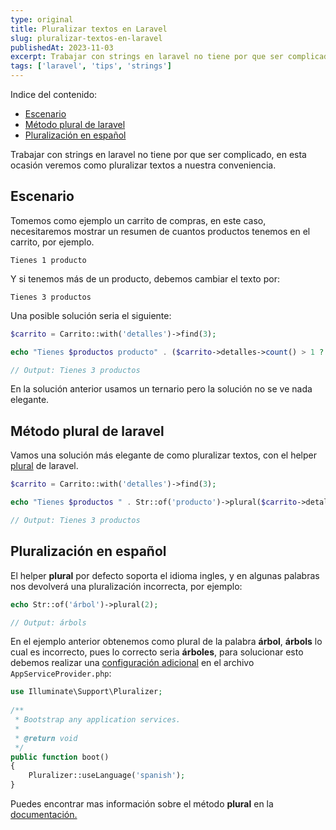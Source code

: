 ```yaml
---
type: original
title: Pluralizar textos en Laravel
slug: pluralizar-textos-en-laravel
publishedAt: 2023-11-03
excerpt: Trabajar con strings en laravel no tiene por que ser complicado, en esta ocasión veremos como pluralizar textos a nuestra conveniencia
tags: ['laravel', 'tips', 'strings']
---
```

<div class="indice">
Indice del contenido:

- [Escenario](#escenario "Escenario")
- [Método plural de laravel](#método-plural-de-laravel "Método plural de laravel")
- [Pluralización en español](#pluralización-en-español "Pluralización en español")

</div>

Trabajar con strings en laravel no tiene por que ser complicado, en esta ocasión veremos como pluralizar textos a nuestra conveniencia.

## Escenario

Tomemos como ejemplo un carrito de compras, en este caso, necesitaremos mostrar un resumen de cuantos productos tenemos en el carrito, por ejemplo.

```
Tienes 1 producto
```

Y si tenemos más de un producto, debemos cambiar el texto por:

```
Tienes 3 productos
```

Una posible solución seria el siguiente:

```php
$carrito = Carrito::with('detalles')->find(3);

echo "Tienes $productos producto" . ($carrito->detalles->count() > 1 ? 's' : '');

// Output: Tienes 3 productos
```

En la solución anterior usamos un ternario pero la solución no se ve nada elegante.

## Método plural de laravel

Vamos una solución más elegante de como pluralizar textos, con el helper <a href="https://laravel.com/docs/9.x/helpers#method-fluent-str-plural" target="_blank">plural</a> de laravel.

```php
$carrito = Carrito::with('detalles')->find(3);

echo "Tienes $productos " . Str::of('producto')->plural($carrito->detalles->count());

// Output: Tienes 3 productos
```

## Pluralización en español

El helper **plural** por defecto soporta el idioma ingles, y en algunas palabras nos devolverá una pluralización incorrecta, por ejemplo:

```php
echo Str::of('árbol')->plural(2);

// Output: árbols
```

En el ejemplo anterior obtenemos como plural de la palabra __árbol__, __árbols__ lo cual es incorrecto, pues lo correcto seria __árboles__, para solucionar esto debemos realizar una <a href="https://laravel.com/docs/9.x/localization#pluralization-language" target="_blank" title="Configuración adicional del helper plural">configuración adicional</a> en el archivo `AppServiceProvider.php`:

```php title="AppServiceProvider.php"
use Illuminate\Support\Pluralizer;
 
/**
 * Bootstrap any application services.
 *
 * @return void
 */
public function boot()
{
    Pluralizer::useLanguage('spanish');
}
```

Puedes encontrar mas información sobre el método **plural** en la <a href="https://laravel.com/docs/9.x/helpers#method-fluent-str-plural" target="_blank" title="Documentación del helper plural">documentación.</a>

